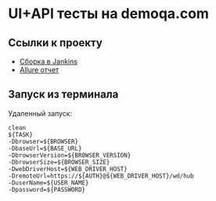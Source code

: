 # UI+API тесты на demoqa.com

## Ссылки к проекту

- [Сборка в Jankins](https://jenkins.autotests.cloud/job/ui-api-demoqa/)
- [Allure отчет](https://jenkins.autotests.cloud/job/ui-api-demoqa/allure/)

## Запуск из терминала

Удаленный запуск:
```
clean 
${TASK} 
-Dbrowser=${BROWSER}
-DbaseUrl=${BASE_URL}
-DbrowserVersion=${BROWSER_VERSION}
-DbrowserSize=${BROWSER_SIZE} 
-DwebDriverHost=${WEB_DRIVER_HOST}
-DremoteUrl=https://${AUTH}@${WEB_DRIVER_HOST}/wd/hub
-DuserName=${USER_NAME}
-Dpassword=${PASSWORD}
```

